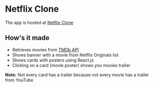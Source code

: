 # Netflix Clone

The app is hosted at [Netflix Clone](https://netflix-clone-bf270.web.app/)

## How's it made

- Retrieves movies from [TMDb API](https://www.themoviedb.org/documentation/api?)
- Shows banner with a movie from Netflix Originals list
- Shows cards with posters using React.js
- Clicking on a card (movie poster) shows you movies trailer

**Note:** Not every card has a trailer because not every movie has a trailer from YouTube
